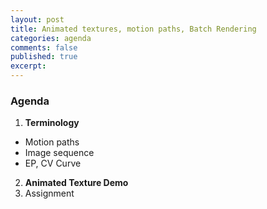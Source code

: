 ```yaml
---
layout: post
title: Animated textures, motion paths, Batch Rendering
categories: agenda
comments: false
published: true
excerpt:
---
```


### Agenda

1. **Terminology**
  - Motion paths
  - Image sequence
  - EP, CV Curve
2. **Animated Texture Demo**
3. Assignment
